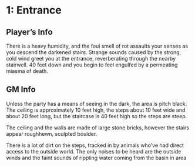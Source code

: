 # 1: Entrance

## Player’s Info

There is a heavy humidity, and the foul smell of rot assaults your senses as you descend the darkened stairs. Strange sounds caused by the strong, cold wind greet you at the entrance, reverberating through the nearby stairwell. 40 feet down and you begin to feel engulfed by a permeating miasma of death.

## GM Info

Unless the party has a means of seeing in the dark, the area is pitch black. The ceiling is approximately 10 feet high, the steps about 10 feet wide and about 20 feet long, but the staircase is 40 feet high so the steps are steep.

The ceiling and the walls are made of large stone bricks, however the stairs appear roughhewn, sculpted boulder.

There is a lot of dirt on the steps, tracked in by animals who’ve had direct access to the outside world. The only noises to be heard are the outside winds and the faint sounds of rippling water coming from the basin in area